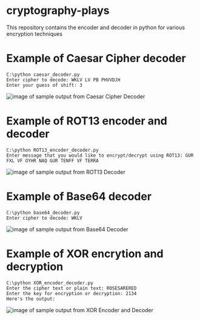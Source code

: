# cryptography-plays
This repository contains the encoder and decoder in python for various encryption techniques


# Example of Caesar Cipher decoder
```
C:\python caesar_decoder.py
Enter cipher to decode: WKLV LV PB PHVVDJH
Enter your guess of shift: 3
```

![image of sample output from Caesar Cipher Decoder](https://user-images.githubusercontent.com/3078767/43049123-19200430-8e10-11e8-9e32-2a2adec7d9dd.png)

# Example of ROT13 encoder and decoder
```
C:\python ROT13_encoder_decoder.py
Enter message that you would like to encrypt/decrypt using ROT13: GUR FXL VF OYHR NAQ GUR TENFF VF TERRA
```

![image of sample output from ROT13 Decoder](https://user-images.githubusercontent.com/3078767/43138581-34451f12-8f04-11e8-8078-70a82463c877.png)

# Example of Base64 decoder
```
C:\python base64_decoder.py
Enter cipher to decode: WKLV
```

![image of sample output from Base64 Decoder](https://user-images.githubusercontent.com/3078767/43100314-9d02986c-8ee2-11e8-982e-aeab16a2d000.png)

# Example of XOR encrytion and decryption
```
C:\python XOR_encoder_decoder.py
Enter the cipher text or plain text: ROSESARERED
Enter the key for encryption or decryption: 2134
Here's the output:  
```

![image of sample output from XOR Encoder and Decoder](https://user-images.githubusercontent.com/3078767/43220680-4015924e-9068-11e8-9790-71e052f57cf0.png)